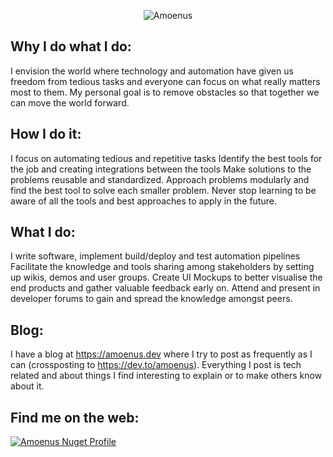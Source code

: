<meta name="google-site-verification" content="bOJrcTNBZhiS_61iAOEjFcJ9T4dssSKUzvQPKR5fxXo" />
<p style="text-align:center;"><img src="https://cdn.hashnode.com/res/hashnode/image/upload/v1597749306577/MOBbHXklC.png?w=200&h=200" alt="Amoenus"></p>

## Why I do what I do:
I envision the world where technology and automation have given us freedom from tedious tasks and everyone can focus on what really matters most to them. 
My personal goal is to remove obstacles so that together we can move the world forward.

## How I do it:
I focus on automating tedious and repetitive tasks
Identify the best tools for the job and creating integrations between the tools
Make solutions to the problems reusable and standardized.
Approach problems modularly and find the best tool to solve each smaller problem.
Never stop learning to be aware of all the tools and best approaches to apply in the future.

## What I do:
I write software, implement build/deploy and test automation pipelines
Facilitate the knowledge and tools sharing among stakeholders by setting up wikis, demos and user groups.
Create UI Mockups to better visualise the end products and gather valuable feedback early on.
Attend and present in developer forums to gain and spread the knowledge amongst peers.

## Blog:
I have a blog at https://amoenus.dev where I try to post as frequently as I can (crossposting to https://dev.to/amoenus). Everything I post is tech related and about things I find interesting to explain or to make others know about it.

## Find me on the web:
[![Amoenus Nuget Profile](https://img.shields.io/static/v1?label=nuget&logo=Nuget&message=Amoenus&color=blue&link=https://www.nuget.org/profiles/Amoenus)](https://www.nuget.org/profiles/Amoenus)
<!--
**Amoenus/Amoenus** is a ✨ _special_ ✨ repository because its `README.md` (this file) appears on your GitHub profile.

Here are some ideas to get you started:

- 🔭 I’m currently working on ...
- 🌱 I’m currently learning ...
- 👯 I’m looking to collaborate on ...
- 🤔 I’m looking for help with ...
- 💬 Ask me about ...
- 📫 How to reach me: ...
- 😄 Pronouns: ...
- ⚡ Fun fact: ...
-->

